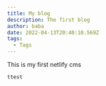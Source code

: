 ```yaml
---
title: My blog
description: The first blog
author: baba
date: 2022-04-13T20:40:10.569Z
tags:
  - Tags
---
```

This is my first netlify cms

```
ttest
```
